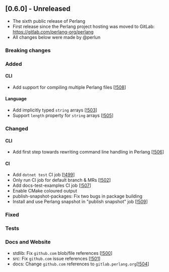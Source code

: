 ## [0.6.0] - Unreleased
- The sixth public release of Perlang
- First release since the Perlang project hosting was moved to GitLab: https://gitlab.com/perlang-org/perlang
- All changes below were made by @perlun

### Breaking changes

### Added
#### CLI
- Add support for compiling multiple Perlang files [[!508][508]]

#### Language
- Add implicitly typed `string` arrays [[!503][503]]
- Support `length` property for `string` arrays [[!505][505]]

### Changed
#### CLI
- Add first step towards rewriting command line handling in Perlang [[!506][506]]

#### CI
- Add `dotnet test` CI job [[!499][499]]
- Only run CI job for default branch & MRs [[!502][502]]
- Add docs-test-examples CI job [[!507][507]]
- Enable CMake coloured output
- publish-snapshot-packages: Fix two bugs in package building
- Install and use Perlang snapshot in "publish snapshot" job [[!509][509]]

### Fixed

### Tests

### Docs and Website
- stdlib: Fix `github.com` blob/file references [[!500][500]]
- src: Fix `github.com` issue references [[!501][501]]
- docs: Change `github.com` references to `gitlab.perlang.org`[[!504][504]]

[499]: https://gitlab.com/perlang-org/perlang/merge_requests/499
[500]: https://gitlab.com/perlang-org/perlang/merge_requests/500
[501]: https://gitlab.com/perlang-org/perlang/merge_requests/501
[502]: https://gitlab.com/perlang-org/perlang/merge_requests/502
[503]: https://gitlab.com/perlang-org/perlang/merge_requests/503
[504]: https://gitlab.com/perlang-org/perlang/merge_requests/504
[505]: https://gitlab.com/perlang-org/perlang/merge_requests/505
[506]: https://gitlab.com/perlang-org/perlang/merge_requests/506
[507]: https://gitlab.com/perlang-org/perlang/merge_requests/507
[508]: https://gitlab.com/perlang-org/perlang/merge_requests/508
[509]: https://gitlab.com/perlang-org/perlang/merge_requests/509
